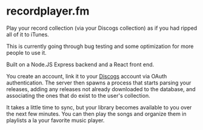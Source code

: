 # recordplayer.fm

Play your record collection (via your Discogs collection) as if you had ripped all of it to iTunes.

This is currently going through bug testing and some optimization for more people to use it.

Built on a Node.JS Express backend and a React front end.

You create an account, link it to your [Discogs](http://www.discogs.com) account via OAuth authentication. The server then spawns a process that starts parsing your releases, adding any releases not already downloaded to the database, and associating the ones that do exist to the user's collection.

It takes a little time to sync, but your library becomes available to you over the next few minutes. You can then play the songs and organize them in playlists a la your favorite music player.
